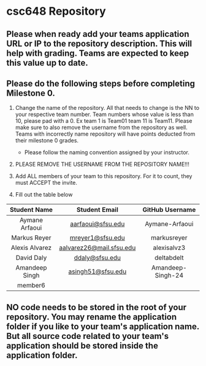# csc648 Repository

## Please when ready add your teams application URL or IP to the repository description. This will help with grading. Teams are expected to keep this value up to date.

## Please do the following steps before completing Milestone 0.
1. Change the name of the repository. All that needs to change is the NN to your respective team number. Team numbers whose value is less than 10, please pad with a 0. Ex team 1 is Team01 team 11 is Team11. Please make sure to also remove the username from the repository as well. Teams with incorrectly name repository will have points deducted from their milestone 0 grades.
      - Please follow the naming convention assigned by your instructor.

1. PLEASE REMOVE THE USERNAME FROM THE REPOSITORY NAME!!!

2. Add ALL members of your team to this repository. For it to count, they must ACCEPT the invite.

3. Fill out the table below


| Student Name | Student Email | GitHub Username |
|    :---:     |     :---:     |     :---:       |
| Aymane Arfaoui      | aarfaoui@sfsu.edu              |Aymane-Arfaoui                 |
| Markus Reyer     |     mreyer1@sfsu.edu          |    markusreyer             |
| Alexis Alvarez |  aalvarez26@mail.sfsu.edu      |    alexisalvz3        |
| David Daly      |ddaly@sfsu.edu|deltabdelt|
| Amandeep Singh      | asingh51@sfsu.edu               |  Amandeep-Singh-24     |
| member6      |               |                 |

## NO code needs to be stored in the root of your repository. You may rename the application folder if you like to your team's application name. But all source code related to your team's application should be stored inside the application folder.
